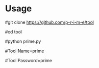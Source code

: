 # Usage

#git clone https://github.com/p-r-i-m-e/tool

#cd tool

#python prime.py

#Tool Name=prime

#Tool Password=prime
